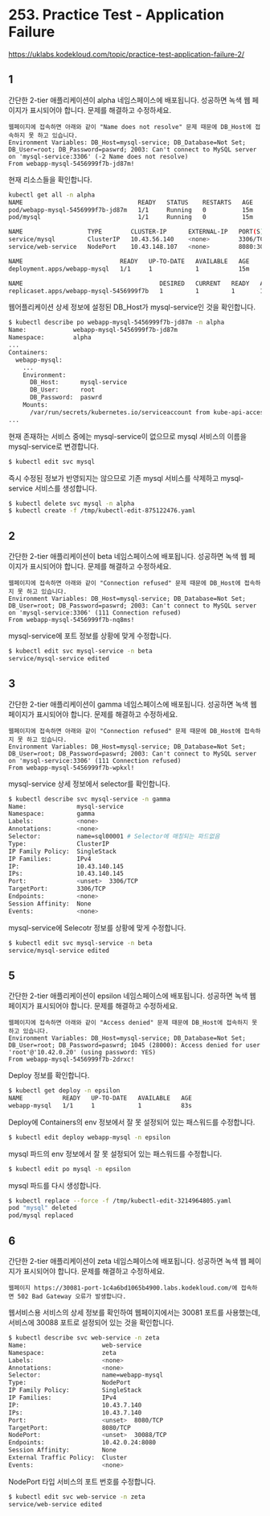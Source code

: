 # 253. Practice Test - Application Failure

https://uklabs.kodekloud.com/topic/practice-test-application-failure-2/


## 1
간단한 2-tier 애플리케이션이 alpha 네임스페이스에 배포됩니다. 성공하면 녹색 웹 페이지가 표시되어야 합니다. 문제를 해결하고 수정하세요.

```
웹페이지에 접속하면 아래와 같이 "Name does not resolve" 문제 때문에 DB_Host에 접속하지 못 하고 있습니다.
Environment Variables: DB_Host=mysql-service; DB_Database=Not Set; DB_User=root; DB_Password=paswrd; 2003: Can't connect to MySQL server on 'mysql-service:3306' (-2 Name does not resolve)
From webapp-mysql-5456999f7b-jd87m!
```

현재 리소스들을 확인합니다.

```sh
kubectl get all -n alpha
NAME                                READY   STATUS    RESTARTS   AGE
pod/webapp-mysql-5456999f7b-jd87m   1/1     Running   0          15m
pod/mysql                           1/1     Running   0          15m

NAME                  TYPE        CLUSTER-IP      EXTERNAL-IP   PORT(S)          AGE
service/mysql         ClusterIP   10.43.56.140    <none>        3306/TCP         15m
service/web-service   NodePort    10.43.148.107   <none>        8080:30081/TCP   15m

NAME                           READY   UP-TO-DATE   AVAILABLE   AGE
deployment.apps/webapp-mysql   1/1     1            1           15m

NAME                                      DESIRED   CURRENT   READY   AGE
replicaset.apps/webapp-mysql-5456999f7b   1         1         1       15m
```

웹어플리케이션 상세 정보에 설정된 DB_Host가 mysql-service인 것을 확인합니다.

```sh
$ kubectl describe po webapp-mysql-5456999f7b-jd87m -n alpha
Name:             webapp-mysql-5456999f7b-jd87m
Namespace:        alpha
...
Containers:
  webapp-mysql:
    ...
    Environment:
      DB_Host:      mysql-service
      DB_User:      root
      DB_Password:  paswrd
    Mounts:
      /var/run/secrets/kubernetes.io/serviceaccount from kube-api-access-8cqfh (ro)
...
```

현재 존재하는 서비스 중에는 mysql-service이 없으므로 mysql 서비스의 이름을 mysql-service로 변경합니다.

```sh
$ kubectl edit svc mysql
```

즉시 수정된 정보가 반영되지는 않으므로 기존 mysql 서비스를 삭제하고 mysql-service 서비스를 생성합니다.

```sh
$ kubectl delete svc mysql -n alpha
$ kubectl create -f /tmp/kubectl-edit-875122476.yaml
```

## 2

간단한 2-tier 애플리케이션이 beta 네임스페이스에 배포됩니다. 성공하면 녹색 웹 페이지가 표시되어야 합니다. 문제를 해결하고 수정하세요.

```
웹페이지에 접속하면 아래와 같이 "Connection refused" 문제 때문에 DB_Host에 접속하지 못 하고 있습니다.
Environment Variables: DB_Host=mysql-service; DB_Database=Not Set; DB_User=root; DB_Password=paswrd; 2003: Can't connect to MySQL server on 'mysql-service:3306' (111 Connection refused)
From webapp-mysql-5456999f7b-nq8ms!
```

mysql-service에 포트 정보를 상황에 맞게 수정합니다.

```sh
$ kubectl edit svc mysql-service -n beta
service/mysql-service edited
```

## 3

간단한 2-tier 애플리케이션이 gamma 네임스페이스에 배포됩니다. 성공하면 녹색 웹 페이지가 표시되어야 합니다. 문제를 해결하고 수정하세요.

```
웹페이지에 접속하면 아래와 같이 "Connection refused" 문제 때문에 DB_Host에 접속하지 못 하고 있습니다.
Environment Variables: DB_Host=mysql-service; DB_Database=Not Set; DB_User=root; DB_Password=paswrd; 2003: Can't connect to MySQL server on 'mysql-service:3306' (111 Connection refused)
From webapp-mysql-5456999f7b-wpkxl!
```

mysql-service 상세 정보에서 selector를 확인합니다.

```sh
$ kubectl describe svc mysql-service -n gamma
Name:              mysql-service
Namespace:         gamma
Labels:            <none>
Annotations:       <none>
Selector:          name=sql00001 # Selector에 매칭되는 파드없음
Type:              ClusterIP
IP Family Policy:  SingleStack
IP Families:       IPv4
IP:                10.43.140.145
IPs:               10.43.140.145
Port:              <unset>  3306/TCP
TargetPort:        3306/TCP
Endpoints:         <none>
Session Affinity:  None
Events:            <none>
```

mysql-service에 Selecotr 정보를 상황에 맞게 수정합니다.

```sh
$ kubectl edit svc mysql-service -n beta
service/mysql-service edited
```

## 5

간단한 2-tier 애플리케이션이 epsilon 네임스페이스에 배포됩니다. 성공하면 녹색 웹 페이지가 표시되어야 합니다. 문제를 해결하고 수정하세요.

```
웹페이지에 접속하면 아래와 같이 "Access denied" 문제 때문에 DB_Host에 접속하지 못 하고 있습니다.
Environment Variables: DB_Host=mysql-service; DB_Database=Not Set; DB_User=root; DB_Password=paswrd; 1045 (28000): Access denied for user 'root'@'10.42.0.20' (using password: YES)
From webapp-mysql-5456999f7b-2drxc!
```

Deploy 정보를 확인합니다.

```sh
$ kubectl get deploy -n epsilon
NAME           READY   UP-TO-DATE   AVAILABLE   AGE
webapp-mysql   1/1     1            1           83s
```

Deploy에 Containers의 env 정보에서 잘 못 설정되어 있는 패스워드를 수정합니다.

```sh
$ kubectl edit deploy webapp-mysql -n epsilon
```

mysql 파드의 env 정보에서 잘 못 설정되어 있는 패스워드를 수정합니다.

```sh
$ kubectl edit po mysql -n epsilon
```

mysql 파드를 다시 생성합니다.

```sh
$ kubectl replace --force -f /tmp/kubectl-edit-3214964805.yaml
pod "mysql" deleted
pod/mysql replaced
```

## 6

간단한 2-tier 애플리케이션이 zeta 네임스페이스에 배포됩니다. 성공하면 녹색 웹 페이지가 표시되어야 합니다. 문제를 해결하고 수정하세요.

```
웹페이지 https://30081-port-1c4a6bd1065b4900.labs.kodekloud.com/에 접속하면 502 Bad Gateway 오류가 발생합니다.
```

웹서비스용 서비스의 상세 정보를 확인하여 
웹페이지에서는 30081 포트를 사용했는데, 서비스에 30088 포트로 설정되어 있는 것을 확인합니다.

```sh
$ kubectl describe svc web-service -n zeta
Name:                     web-service
Namespace:                zeta
Labels:                   <none>
Annotations:              <none>
Selector:                 name=webapp-mysql
Type:                     NodePort
IP Family Policy:         SingleStack
IP Families:              IPv4
IP:                       10.43.7.140
IPs:                      10.43.7.140
Port:                     <unset>  8080/TCP
TargetPort:               8080/TCP
NodePort:                 <unset>  30088/TCP
Endpoints:                10.42.0.24:8080
Session Affinity:         None
External Traffic Policy:  Cluster
Events:                   <none>
```

NodePort 타입 서비스의 포트 번호를 수정합니다.

```sh
$ kubectl edit svc web-service -n zeta
service/web-service edited
```
